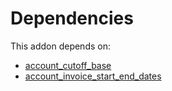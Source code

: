 # Dependencies

This addon depends on:

- [account_cutoff_base](../../../../odoo-bringout-oca-account-closing-account_cutoff_base)
- [account_invoice_start_end_dates](../../../../odoo-bringout-oca-account-closing-account_invoice_start_end_dates)
